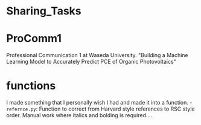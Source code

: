 # Sharing_Tasks

# ProComm1
Professional Communication 1 at Waseda University.
"Building a Machine Learning Model to Accurately Predict PCE of Organic Photovoltaics"


# functions
I made something that I personally wish I had and made it into a function.
-`refernce.py`: Function to correct from Harvard style references to RSC style order. Manual work where italics and bolding is required....
